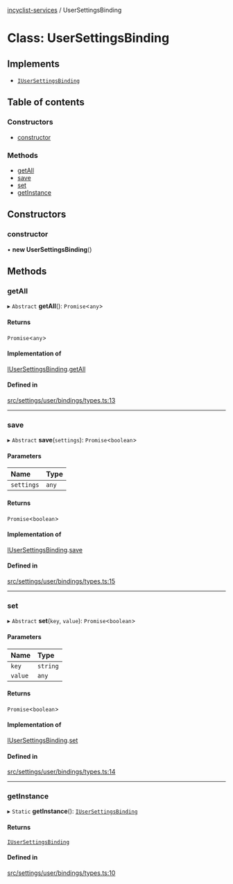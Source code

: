 [incyclist-services](../README.md) / UserSettingsBinding

# Class: UserSettingsBinding

## Implements

- [`IUserSettingsBinding`](../interfaces/IUserSettingsBinding.md)

## Table of contents

### Constructors

- [constructor](UserSettingsBinding.md#constructor)

### Methods

- [getAll](UserSettingsBinding.md#getall)
- [save](UserSettingsBinding.md#save)
- [set](UserSettingsBinding.md#set)
- [getInstance](UserSettingsBinding.md#getinstance)

## Constructors

### constructor

• **new UserSettingsBinding**()

## Methods

### getAll

▸ `Abstract` **getAll**(): `Promise`<`any`\>

#### Returns

`Promise`<`any`\>

#### Implementation of

[IUserSettingsBinding](../interfaces/IUserSettingsBinding.md).[getAll](../interfaces/IUserSettingsBinding.md#getall)

#### Defined in

[src/settings/user/bindings/types.ts:13](https://github.com/incyclist/services/blob/9ad4caf/src/settings/user/bindings/types.ts#L13)

___

### save

▸ `Abstract` **save**(`settings`): `Promise`<`boolean`\>

#### Parameters

| Name | Type |
| :------ | :------ |
| `settings` | `any` |

#### Returns

`Promise`<`boolean`\>

#### Implementation of

[IUserSettingsBinding](../interfaces/IUserSettingsBinding.md).[save](../interfaces/IUserSettingsBinding.md#save)

#### Defined in

[src/settings/user/bindings/types.ts:15](https://github.com/incyclist/services/blob/9ad4caf/src/settings/user/bindings/types.ts#L15)

___

### set

▸ `Abstract` **set**(`key`, `value`): `Promise`<`boolean`\>

#### Parameters

| Name | Type |
| :------ | :------ |
| `key` | `string` |
| `value` | `any` |

#### Returns

`Promise`<`boolean`\>

#### Implementation of

[IUserSettingsBinding](../interfaces/IUserSettingsBinding.md).[set](../interfaces/IUserSettingsBinding.md#set)

#### Defined in

[src/settings/user/bindings/types.ts:14](https://github.com/incyclist/services/blob/9ad4caf/src/settings/user/bindings/types.ts#L14)

___

### getInstance

▸ `Static` **getInstance**(): [`IUserSettingsBinding`](../interfaces/IUserSettingsBinding.md)

#### Returns

[`IUserSettingsBinding`](../interfaces/IUserSettingsBinding.md)

#### Defined in

[src/settings/user/bindings/types.ts:10](https://github.com/incyclist/services/blob/9ad4caf/src/settings/user/bindings/types.ts#L10)
